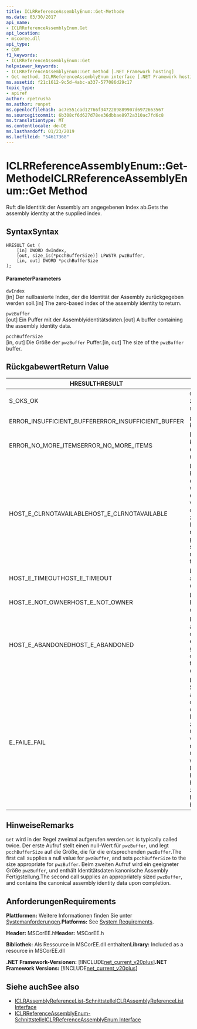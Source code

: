 ```yaml
---
title: ICLRReferenceAssemblyEnum::Get-Methode
ms.date: 03/30/2017
api_name:
- ICLRReferenceAssemblyEnum.Get
api_location:
- mscoree.dll
api_type:
- COM
f1_keywords:
- ICLRReferenceAssemblyEnum::Get
helpviewer_keywords:
- ICLRReferenceAssemblyEnum::Get method [.NET Framework hosting]
- Get method, ICLRReferenceAssemblyEnum interface [.NET Framework hosting]
ms.assetid: f21c1612-9c5d-4abc-a337-577086d29c17
topic_type:
- apiref
author: rpetrusha
ms.author: ronpet
ms.openlocfilehash: ac7e551cad12766f3472289889907d6972663567
ms.sourcegitcommit: 6b308cf6d627d78ee36dbbae8972a310ac7fd6c8
ms.translationtype: MT
ms.contentlocale: de-DE
ms.lasthandoff: 01/23/2019
ms.locfileid: "54617368"
---
```

# <a name="iclrreferenceassemblyenumget-method"></a><span data-ttu-id="14d0a-102">ICLRReferenceAssemblyEnum::Get-Methode</span><span class="sxs-lookup"><span data-stu-id="14d0a-102">ICLRReferenceAssemblyEnum::Get Method</span></span>
<span data-ttu-id="14d0a-103">Ruft die Identität der Assembly am angegebenen Index ab.</span><span class="sxs-lookup"><span data-stu-id="14d0a-103">Gets the assembly identity at the supplied index.</span></span>  
  
## <a name="syntax"></a><span data-ttu-id="14d0a-104">Syntax</span><span class="sxs-lookup"><span data-stu-id="14d0a-104">Syntax</span></span>  
  
```  
HRESULT Get (  
    [in] DWORD dwIndex,  
    [out, size_is(*pcchBufferSize)] LPWSTR pwzBuffer,  
    [in, out] DWORD *pcchBufferSize  
);  
```  
  
#### <a name="parameters"></a><span data-ttu-id="14d0a-105">Parameter</span><span class="sxs-lookup"><span data-stu-id="14d0a-105">Parameters</span></span>  
 `dwIndex`  
 <span data-ttu-id="14d0a-106">[in] Der nullbasierte Index, der die Identität der Assembly zurückgegeben werden soll.</span><span class="sxs-lookup"><span data-stu-id="14d0a-106">[in] The zero-based index of the assembly identity to return.</span></span>  
  
 `pwzBuffer`  
 <span data-ttu-id="14d0a-107">[out] Ein Puffer mit der Assemblyidentitätsdaten.</span><span class="sxs-lookup"><span data-stu-id="14d0a-107">[out] A buffer containing the assembly identity data.</span></span>  
  
 `pcchBufferSize`  
 <span data-ttu-id="14d0a-108">[in, out] Die Größe der `pwzBuffer` Puffer.</span><span class="sxs-lookup"><span data-stu-id="14d0a-108">[in, out] The size of the `pwzBuffer` buffer.</span></span>  
  
## <a name="return-value"></a><span data-ttu-id="14d0a-109">Rückgabewert</span><span class="sxs-lookup"><span data-stu-id="14d0a-109">Return Value</span></span>  
  
|<span data-ttu-id="14d0a-110">HRESULT</span><span class="sxs-lookup"><span data-stu-id="14d0a-110">HRESULT</span></span>|<span data-ttu-id="14d0a-111">Beschreibung</span><span class="sxs-lookup"><span data-stu-id="14d0a-111">Description</span></span>|  
|-------------|-----------------|  
|<span data-ttu-id="14d0a-112">S_OK</span><span class="sxs-lookup"><span data-stu-id="14d0a-112">S_OK</span></span>|<span data-ttu-id="14d0a-113">`Get` wurde erfolgreich zurückgegeben.</span><span class="sxs-lookup"><span data-stu-id="14d0a-113">`Get` returned successfully.</span></span>|  
|<span data-ttu-id="14d0a-114">ERROR_INSUFFICIENT_BUFFER</span><span class="sxs-lookup"><span data-stu-id="14d0a-114">ERROR_INSUFFICIENT_BUFFER</span></span>|<span data-ttu-id="14d0a-115">`pwzBuffer` ist zu klein.</span><span class="sxs-lookup"><span data-stu-id="14d0a-115">`pwzBuffer` is too small.</span></span>|  
|<span data-ttu-id="14d0a-116">ERROR_NO_MORE_ITEMS</span><span class="sxs-lookup"><span data-stu-id="14d0a-116">ERROR_NO_MORE_ITEMS</span></span>|<span data-ttu-id="14d0a-117">Die Enumeration enthält keine Elemente mehr.</span><span class="sxs-lookup"><span data-stu-id="14d0a-117">The enumeration contains no more items.</span></span>|  
|<span data-ttu-id="14d0a-118">HOST_E_CLRNOTAVAILABLE</span><span class="sxs-lookup"><span data-stu-id="14d0a-118">HOST_E_CLRNOTAVAILABLE</span></span>|<span data-ttu-id="14d0a-119">Die common Language Runtime (CLR) wurde nicht in einen Prozess geladen wurde, oder die CLR ist in einem Zustand, in dem nicht verwalteten Code ausführen oder den Aufruf erfolgreich zu verarbeiten.</span><span class="sxs-lookup"><span data-stu-id="14d0a-119">The common language runtime (CLR) has not been loaded into a process, or the CLR is in a state in which it cannot run managed code or process the call successfully.</span></span>|  
|<span data-ttu-id="14d0a-120">HOST_E_TIMEOUT</span><span class="sxs-lookup"><span data-stu-id="14d0a-120">HOST_E_TIMEOUT</span></span>|<span data-ttu-id="14d0a-121">Der Aufruf ist ein Timeout aufgetreten.</span><span class="sxs-lookup"><span data-stu-id="14d0a-121">The call timed out.</span></span>|  
|<span data-ttu-id="14d0a-122">HOST_E_NOT_OWNER</span><span class="sxs-lookup"><span data-stu-id="14d0a-122">HOST_E_NOT_OWNER</span></span>|<span data-ttu-id="14d0a-123">Der Aufrufer ist nicht Besitzer der Sperre.</span><span class="sxs-lookup"><span data-stu-id="14d0a-123">The caller does not own the lock.</span></span>|  
|<span data-ttu-id="14d0a-124">HOST_E_ABANDONED</span><span class="sxs-lookup"><span data-stu-id="14d0a-124">HOST_E_ABANDONED</span></span>|<span data-ttu-id="14d0a-125">Ein Ereignis wurde abgebrochen, während sich der blockierte Thread oder eine Fiber darauf gewartet.</span><span class="sxs-lookup"><span data-stu-id="14d0a-125">An event was canceled while a blocked thread or fiber was waiting on it.</span></span>|  
|<span data-ttu-id="14d0a-126">E_FAIL</span><span class="sxs-lookup"><span data-stu-id="14d0a-126">E_FAIL</span></span>|<span data-ttu-id="14d0a-127">Ein Unbekannter Schwerwiegender Fehler ist aufgetreten.</span><span class="sxs-lookup"><span data-stu-id="14d0a-127">An unknown catastrophic failure occurred.</span></span> <span data-ttu-id="14d0a-128">Wenn eine Methode E_FAIL zurückgegeben wird, ist die CLR nicht mehr im Prozess verwendet werden.</span><span class="sxs-lookup"><span data-stu-id="14d0a-128">If a method returns E_FAIL, the CLR is no longer usable within the process.</span></span> <span data-ttu-id="14d0a-129">Nachfolgende Aufrufe zum Hosten der Methoden HOST_E_CLRNOTAVAILABLE zurück.</span><span class="sxs-lookup"><span data-stu-id="14d0a-129">Subsequent calls to hosting methods return HOST_E_CLRNOTAVAILABLE.</span></span>|  
  
## <a name="remarks"></a><span data-ttu-id="14d0a-130">Hinweise</span><span class="sxs-lookup"><span data-stu-id="14d0a-130">Remarks</span></span>  
 <span data-ttu-id="14d0a-131">`Get` wird in der Regel zweimal aufgerufen werden.</span><span class="sxs-lookup"><span data-stu-id="14d0a-131">`Get` is typically called twice.</span></span> <span data-ttu-id="14d0a-132">Der erste Aufruf stellt einen null-Wert für `pwzBuffer`, und legt `pcchBufferSize` auf die Größe, die für die entsprechenden `pwzBuffer`.</span><span class="sxs-lookup"><span data-stu-id="14d0a-132">The first call supplies a null value for `pwzBuffer`, and sets `pcchBufferSize` to the size appropriate for `pwzBuffer`.</span></span> <span data-ttu-id="14d0a-133">Beim zweiten Aufruf wird ein geeigneter Größe `pwzBuffer`, und enthält Identitätsdaten kanonische Assembly Fertigstellung.</span><span class="sxs-lookup"><span data-stu-id="14d0a-133">The second call supplies an appropriately sized `pwzBuffer`, and contains the canonical assembly identity data upon completion.</span></span>  
  
## <a name="requirements"></a><span data-ttu-id="14d0a-134">Anforderungen</span><span class="sxs-lookup"><span data-stu-id="14d0a-134">Requirements</span></span>  
 <span data-ttu-id="14d0a-135">**Plattformen:** Weitere Informationen finden Sie unter [Systemanforderungen](../../../../docs/framework/get-started/system-requirements.md).</span><span class="sxs-lookup"><span data-stu-id="14d0a-135">**Platforms:** See [System Requirements](../../../../docs/framework/get-started/system-requirements.md).</span></span>  
  
 <span data-ttu-id="14d0a-136">**Header:** MSCorEE.h</span><span class="sxs-lookup"><span data-stu-id="14d0a-136">**Header:** MSCorEE.h</span></span>  
  
 <span data-ttu-id="14d0a-137">**Bibliothek:** Als Ressource in MSCorEE.dll enthalten</span><span class="sxs-lookup"><span data-stu-id="14d0a-137">**Library:** Included as a resource in MSCorEE.dll</span></span>  
  
 <span data-ttu-id="14d0a-138">**.NET Framework-Versionen:** [!INCLUDE[net_current_v20plus](../../../../includes/net-current-v20plus-md.md)]</span><span class="sxs-lookup"><span data-stu-id="14d0a-138">**.NET Framework Versions:** [!INCLUDE[net_current_v20plus](../../../../includes/net-current-v20plus-md.md)]</span></span>  
  
## <a name="see-also"></a><span data-ttu-id="14d0a-139">Siehe auch</span><span class="sxs-lookup"><span data-stu-id="14d0a-139">See also</span></span>
- [<span data-ttu-id="14d0a-140">ICLRAssemblyReferenceList-Schnittstelle</span><span class="sxs-lookup"><span data-stu-id="14d0a-140">ICLRAssemblyReferenceList Interface</span></span>](../../../../docs/framework/unmanaged-api/hosting/iclrassemblyreferencelist-interface.md)
- [<span data-ttu-id="14d0a-141">ICLRReferenceAssemblyEnum-Schnittstelle</span><span class="sxs-lookup"><span data-stu-id="14d0a-141">ICLRReferenceAssemblyEnum Interface</span></span>](../../../../docs/framework/unmanaged-api/hosting/iclrreferenceassemblyenum-interface.md)
